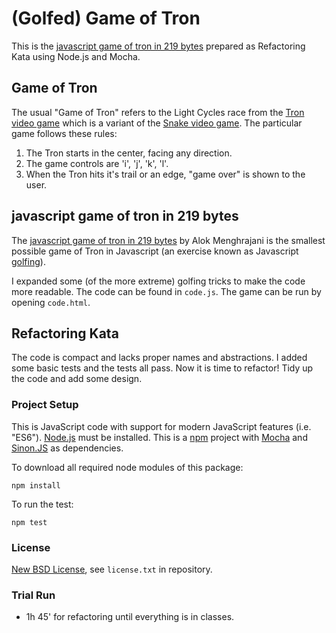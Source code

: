 # (Golfed) Game of Tron

This is the [javascript game of tron in 219 bytes](http://quaxio.com/tron/)
prepared as Refactoring Kata using Node.js and Mocha.

## Game of Tron

The usual "Game of Tron" refers to the Light Cycles race from the
[Tron video game](https://en.wikipedia.org/wiki/Tron_(video_game)) which is a variant of the
[Snake video game](https://en.wikipedia.org/wiki/Snake_(video_game_genre)).
The particular game follows these rules:

1. The Tron starts in the center, facing any direction.
1. The game controls are 'i', 'j', 'k', 'l'.
1. When the Tron hits it's trail or an edge, "game over" is shown to the user.

## javascript game of tron in 219 bytes

The [javascript game of tron in 219 bytes](http://quaxio.com/tron/)
by Alok Menghrajani is the smallest possible game of Tron in Javascript
(an exercise known as Javascript [golfing](https://en.wikipedia.org/wiki/Code_golf)).

I expanded some (of the more extreme) golfing tricks to make the code more readable.
The code can be found in `code.js`. The game can be run by opening `code.html`.

## Refactoring Kata

The code is compact and lacks proper names and abstractions.
I added some basic tests and the tests all pass.
Now it is time to refactor! Tidy up the code and add some design.

### Project Setup

This is JavaScript code with support for modern JavaScript features (i.e. "ES6").
[Node.js](https://nodejs.org/) must be installed.
This is a [npm](https://www.npmjs.com/) project with [Mocha](https://mochajs.org/) and
[Sinon.JS](http://sinonjs.org/) as dependencies.

To download all required node modules of this package:

    npm install

To run the test:

    npm test

### License

[New BSD License](http://opensource.org/licenses/bsd-license.php), see `license.txt` in repository.

### Trial Run

* 1h 45' for refactoring until everything is in classes.
